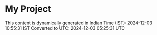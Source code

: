 # My Project

This content is dynamically generated in Indian Time (IST): 2024-12-03 10:55:31 IST
Converted to UTC: 2024-12-03 05:25:31 UTC
